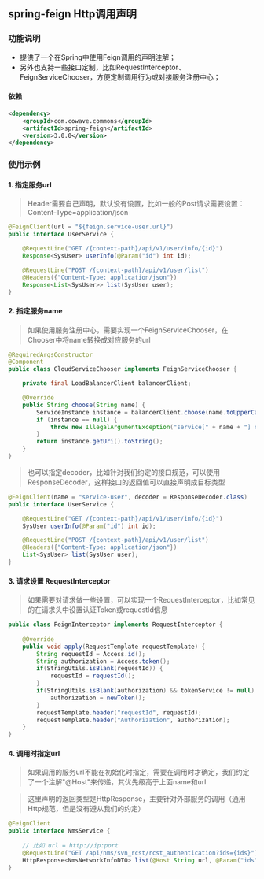 ## spring-feign Http调用声明

### 功能说明

- 提供了一个在Spring中使用Feign调用的声明注解；
- 另外也支持一些接口定制，比如RequestInterceptor、FeignServiceChooser，方便定制调用行为或对接服务注册中心；

#### 依赖

```xml
<dependency>
    <groupId>com.cowave.commons</groupId>
    <artifactId>spring-feign</artifactId>
    <version>3.0.0</version>
</dependency>
```

### 使用示例

#### 1. 指定服务url

> Header需要自己声明，默认没有设置，比如一般的Post请求需要设置：Content-Type=application/json

```java
@FeignClient(url = "${feign.service-user.url}")
public interface UserService {

    @RequestLine("GET /{context-path}/api/v1/user/info/{id}")
    Response<SysUser> userInfo(@Param("id") int id);

    @RequestLine("POST /{context-path}/api/v1/user/list")
    @Headers({"Content-Type: application/json"})
    Response<List<SysUser>> list(SysUser user);
}
```

#### 2. 指定服务name

> 如果使用服务注册中心，需要实现一个FeignServiceChooser，在Chooser中将name转换成对应服务的url

```java
@RequiredArgsConstructor
@Component
public class CloudServiceChooser implements FeignServiceChooser {

    private final LoadBalancerClient balancerClient;

    @Override
    public String choose(String name) {
        ServiceInstance instance = balancerClient.choose(name.toUpperCase());
        if (instance == null) {
            throw new IllegalArgumentException("service[" + name + "] not exist");
        }
        return instance.getUri().toString();
    }
}
```

> 也可以指定decoder，比如针对我们约定的接口规范，可以使用ResponseDecoder，这样接口的返回值可以直接声明成目标类型

```java :UserService
@FeignClient(name = "service-user", decoder = ResponseDecoder.class)
public interface UserService {

    @RequestLine("GET /{context-path}/api/v1/user/info/{id}")
    SysUser userInfo(@Param("id") int id);

    @RequestLine("POST /{context-path}/api/v1/user/list")
    @Headers({"Content-Type: application/json"})
    List<SysUser> list(SysUser user);
}
```

#### 3. 请求设置 RequestInterceptor

> 如果需要对请求做一些设置，可以实现一个RequestInterceptor，比如常见的在请求头中设置认证Token或requestId信息

```java 
public class FeignInterceptor implements RequestInterceptor {
    
    @Override
    public void apply(RequestTemplate requestTemplate) {
        String requestId = Access.id();
        String authorization = Access.token();
        if(StringUtils.isBlank(requestId)) {
            requestId = requestId();
        }
        if(StringUtils.isBlank(authorization) && tokenService != null) {
            authorization = newToken();
        }
        requestTemplate.header("requestId", requestId);
        requestTemplate.header("Authorization", authorization);
    }
}
```

#### 4. 调用时指定url

> 如果调用的服务url不能在初始化时指定，需要在调用时才确定，我们约定了一个注解"@Host"来传递，其优先级高于上面name和url

> 这里声明的返回类型是HttpResponse，主要针对外部服务的调用（通用Http规范，但是没有遵从我们的约定）

```java
@FeignClient
public interface NmsService {
    
    // 比如 url = http://ip:port
    @RequestLine("GET /api/nms/svn_rcst/rcst_authentication?ids={ids}")
    HttpResponse<NmsNetworkInfoDTO> list(@Host String url, @Param("ids") List<Integer> ids);
}
```
